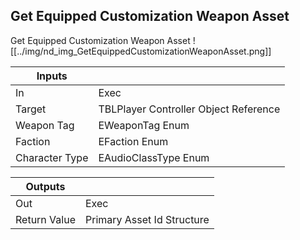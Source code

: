 ## Get Equipped Customization Weapon Asset
Get Equipped Customization Weapon Asset
![[../img/nd_img_GetEquippedCustomizationWeaponAsset.png]]

|Inputs||
|--|--|
| In | Exec |
| Target | TBLPlayer Controller Object Reference |
| Weapon Tag | EWeaponTag Enum |
| Faction | EFaction Enum |
| Character Type | EAudioClassType Enum |

|Outputs||
|--|--|
| Out | Exec |
| Return Value | Primary Asset Id Structure |
